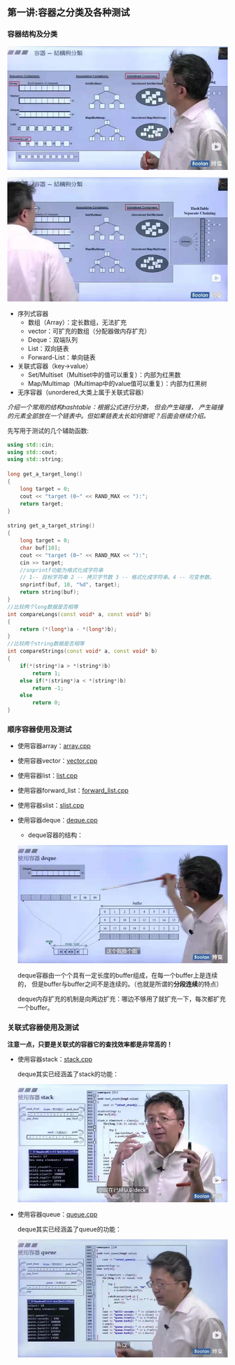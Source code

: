 ## 第一讲:容器之分类及各种测试

### 容器结构及分类

![容器的分类](img1.jpg)

![容器的分类](img2.jpg)

* 序列式容器
    * 数组（Array）：定长数组，无法扩充
    * vector：可扩充的数组（分配器做内存扩充）
    * Deque：双端队列
    * List：双向链表
    * Forward-List：单向链表
* 关联式容器（key->value）
    * Set/Multiset（Multiset中的值可以重复）：内部为红黑数
    * Map/Multimap（Multimap中的value值可以重复）：内部为红黑树
* 无序容器（unordered,大类上属于关联式容器）

*介绍一个常用的结构hashtable：根据公式进行分类， 但会产生碰撞，
产生碰撞的元素全部放在一个链表中。但如果链表太长如何做呢？后面会继续介绍。*

先写用于测试的几个辅助函数:
```c++
using std::cin;
using std::cout;
using std::string;

long get_a_target_long()
{
    long target = 0;
    cout << "target (0~" << RAND_MAX << "):";
    return target;
}

string get_a_target_string()
{
    long target = 0;
    char buf[10];
    cout << "target (0~" << RAND_MAX << "):";
    cin >> target;
    //snprintf功能为格式化成字符串
    // 1-- 目标字符串 2 -- 拷贝字节数 3 -- 格式化成字符串。4 -- 可变参数。
    snprintf(buf, 10, "%d", target);
    return string(buf);
}
//比较两个long数据是否相等
int compareLongs(const void* a, const void* b)
{
    return (*(long*)a - *(long*)b);
}
//比较两个string数据是否相等
int compareStrings(const void* a, const void* b)
{
    if(*(string*)a > *(string*)b)
        return 1;
    else if(*(string*)a < *(string*)b)
        return -1;
    else
        return 0;
}
```

### 顺序容器使用及测试
* 使用容器array：[array.cpp](https://github.com/caixiongjiang/STL_sourcecode/blob/master/%E7%AC%AC%E4%BA%8C%E8%AE%B2/array.cpp)
* 使用容器vector：[vector.cpp](https://github.com/caixiongjiang/STL_sourcecode/blob/master/%E7%AC%AC%E4%BA%8C%E8%AE%B2/vector.cpp)
* 使用容器list：[list.cpp](https://github.com/caixiongjiang/STL_sourcecode/blob/master/%E7%AC%AC%E4%BA%8C%E8%AE%B2/list.cpp)
* 使用容器forward_list：[forward_list.cpp](https://github.com/caixiongjiang/STL_sourcecode/blob/master/%E7%AC%AC%E4%BA%8C%E8%AE%B2/forward_list.cpp)
* 使用容器slist：[slist.cpp](https://github.com/caixiongjiang/STL_sourcecode/blob/master/%E7%AC%AC%E4%BA%8C%E8%AE%B2/slist.cpp)
* 使用容器deque：[deque.cpp](https://github.com/caixiongjiang/STL_sourcecode/blob/master/%E7%AC%AC%E4%BA%8C%E8%AE%B2/deque.cpp)
  * deque容器的结构：
  
  ![deque容器的结构](img3.jpg)
  
  deque容器由一个个具有一定长度的buffer组成，在每一个buffer上是连续的，
但是buffer与buffer之间不是连续的。（也就是所谓的**分段连续**的特点）
  
  deque内存扩充的机制是向两边扩充：哪边不够用了就扩充一下，每次都扩充一个buffer。
### 关联式容器使用及测试
**注意一点，只要是关联式的容器它的查找效率都是非常高的！**
* 使用容器stack：[stack.cpp](https://github.com/caixiongjiang/STL_sourcecode/blob/master/%E7%AC%AC%E4%BA%8C%E8%AE%B2/stack.cpp)
  
  deque其实已经涵盖了stack的功能：
  
  ![deque和stack的结构对比](img4.jpg)
* 使用容器queue：[queue.cpp](https://github.com/caixiongjiang/STL_sourcecode/blob/master/%E7%AC%AC%E4%BA%8C%E8%AE%B2/queue.cpp)
  
  deque其实已经涵盖了queue的功能：

  ![deque和queue的结构对比](img5.jpg)